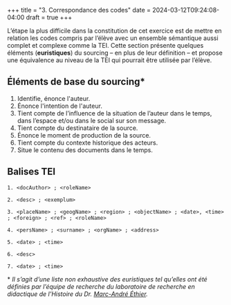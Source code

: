 +++
title = "3. Correspondance des codes"
date = 2024-03-12T09:24:08-04:00
draft = true
+++

L’étape la plus difficile dans la constitution de cet exercice est de mettre en relation les codes compris par l’élève avec un ensemble sémantique aussi complet et complexe comme la TEI. Cette section présente quelques éléments (**euristiques**) du sourcing – en plus de leur définition – et propose une équivalence au niveau de la TEI qui pourrait être utilisée par l’élève.

## Éléments de base du sourcing\*

1. Identifie, énonce l'auteur.
2. Énonce l'intention de l'auteur.
3. Tient compte de l’influence de la situation de l’auteur dans le temps, dans l’espace et/ou dans le social sur son message.
4. Tient compte du destinataire de la source.
5. Énonce le moment de production de la source.
6. Tient compte du contexte historique des acteurs.
7. Situe le contenu des documents dans le temps.

## Balises TEI

```
1. <docAuthor> ; <roleName>

2. <desc> ; <exemplum>

3. <placeName> ; <geogName> ; <region> ; <objectName> ; <date>, <time> ; <foreign> ; <ref> ; <roleName> 

4. <persName> ; <surname> ; <orgName> ; <address> 

5. <date> ; <time>

6. <desc>

7. <date> ; <time>
````

\* *Il s’agit d’une liste non exhaustive des euristiques tel qu’elles ont été définies par l’équipe de recherche du laboratoire de recherche en didactique de l’Histoire du Dr. [Marc-André Éthier](https://crifpe.ca/membres/29).*